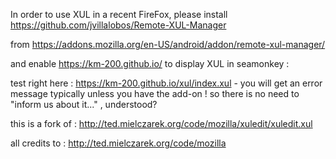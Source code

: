 In order to use XUL in a recent FireFox, please install  https://github.com/jvillalobos/Remote-XUL-Manager

from   https://addons.mozilla.org/en-US/android/addon/remote-xul-manager/

and enable  https://km-200.github.io/   to display XUL  in seamonkey :

test right here :  https://km-200.github.io/xul/index.xul - you will get an error message typically unless you have the add-on !
so there is no need to "inform us about it..." , understood?

this is a fork of : http://ted.mielczarek.org/code/mozilla/xuledit/xuledit.xul

all credits to : http://ted.mielczarek.org/code/mozilla
